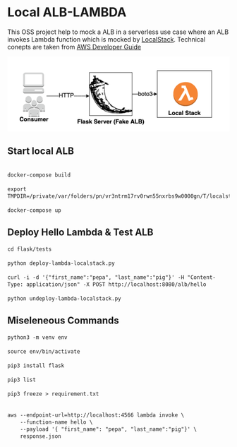 # Local ALB-LAMBDA

This OSS project help to mock a ALB in a serverless use case where an ALB invokes Lambda function which is mocked by [LocalStack](https://github.com/localstack/localstack). Technical conepts are taken from [AWS Developer Guide](https://docs.aws.amazon.com/elasticloadbalancing/latest/application/lambda-functions.html)

![Design](alb-local-hld.png)

## Start local ALB
```console

docker-compose build

export TMPDIR=/private/var/folders/pn/vr3ntrm17rv0rwn55nxrbs9w0000gn/T/localstack

docker-compose up
```

## Deploy Hello Lambda & Test ALB
```console
cd flask/tests

python deploy-lambda-localstack.py

curl -i -d '{"first_name":"pepa", "last_name":"pig"}' -H "Content-Type: application/json" -X POST http://localhost:8080/alb/hello

python undeploy-lambda-localstack.py
```

## Miseleneous Commands

```console
python3 -m venv env

source env/bin/activate

pip3 install flask

pip3 list

pip3 freeze > requirement.txt


aws --endpoint-url=http://localhost:4566 lambda invoke \
    --function-name hello \
    --payload '{ "first_name": "pepa", "last_name":"pig"}' \
    response.json
```

